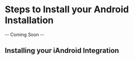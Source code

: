 # Steps to Install your Android Installation

-- Coming Soon --

## Installing your iAndroid Integration

